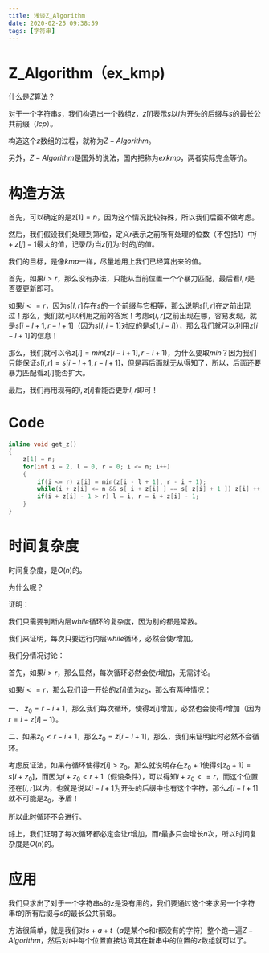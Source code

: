 ```yaml
---
title: 浅谈Z_Algorithm
date: 2020-02-25 09:38:59
tags: [字符串]
---
```


# Z_Algorithm（ex_kmp)

什么是$Z$算法？

对于一个字符串$s$，我们构造出一个数组$z$，$z[i]$表示$s$以$i$为开头的后缀与$s$的最长公共前缀（$lcp$）。

构造这个$z$数组的过程，就称为$Z-Algorithm$。

另外，$Z-Algorithm$是国外的说法，国内把称为$exkmp$，两者实际完全等价。

<!--more-->

# 构造方法

首先，可以确定的是$z[1]=n$，因为这个情况比较特殊，所以我们后面不做考虑。

然后，我们假设我们处理到第$i$位，定义$r$表示之前所有处理的位数（不包括$1$）中$j+z[j]-1$最大的值，记录$l$为当$z[j]$为$r$时的$j$的值。

我们的目标，是像$kmp$一样，尽量地用上我们已经算出来的值。

首先，如果$i>r$，那么没有办法，只能从当前位置一个个暴力匹配，最后看$l,r$是否要更新即可。

如果$i<=r$，因为$s[l,r]$存在$s$的一个前缀与它相等，那么说明$s[i,r]$在之前出现过！那么，我们就可以利用之前的答案！考虑$s[i,r]$之前出现在哪，容易发现，就是$s[i-l+1,r-l+1]$（因为$s[l,i-1]$对应的是$s[1,i-l]$），那么我们就可以利用$z[i-l+1]$的信息！

那么，我们就可以令$z[i]=min(z[i-l+ 1],r-i+1)$，为什么要取$min$？因为我们只能保证$s[i,r]=s[i-l+1,r-l+1]$，但是再后面就无从得知了，所以，后面还要暴力匹配看$z[i]$能否扩大。

最后，我们再用现有的$i,z[i]$看能否更新$l,r$即可！

# Code

```c++
inline void get_z()
{
    z[1] = n;
    for(int i = 2, l = 0, r = 0; i <= n; i++)
    {
    	if(i <= r) z[i] = min(z[i - l + 1], r - i + 1);
        while(i + z[i] <= n && s[ i + z[i] ] == s[ z[i] + 1 ]) z[i] ++;
        if(i + z[i] - 1 > r) l = i, r = i + z[i] - 1;
    }
}
```

# 时间复杂度

时间复杂度，是$O(n)$的。

为什么呢？

证明：

我们只需要判断内层$while$循环的复杂度，因为别的都是常数。

我们来证明，每次只要运行内层$while$循环，必然会使$r$增加。

我们分情况讨论：

首先，如果$i>r$，那么显然，每次循环必然会使$r$增加，无需讨论。

如果$i<=r$，那么我们设一开始的$z[i]$值为$z_0$，那么有两种情况：

一、 $z_0=r-i+1$，那么我们每次循环，使得$z[i]$增加，必然也会使得$r$增加（因为$r=i+z[i]-1$）。

二、如果$z_0 < r-i+1$，那么$z_0=z[i-l+1]$，那么，我们来证明此时必然不会循环。

考虑反证法，如果有循环使得$z[i]>z_0$，那么就说明存在$z_0+1$使得$s[z_0+1]=s[i+z_0]$，而因为$i+z_0<r+1$（假设条件），可以得知$i+z_0<=r$，而这个位置还在$[i,r]$以内，也就是说以$i-l+1$为开头的后缀中也有这个字符，那么$z[i-l+1]$就不可能是$z_0$，矛盾！

所以此时循环不会进行。

综上，我们证明了每次循环都必定会让$r$增加，而$r$最多只会增长$n$次，所以时间复杂度是$O(n)$的。

# 应用

我们只求出了对于一个字符串$s$的$z$是没有用的，我们要通过这个来求另一个字符串$t$的所有后缀与$s$的最长公共前缀。

方法很简单，就是我们对$s+a+t$（$a$是某个$s$和$t$都没有的字符）整个跑一遍$Z-Algorithm$，然后对$t$中每个位置直接访问其在新串中的位置的$z$数组就可以了。

